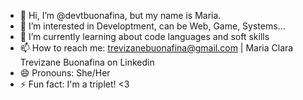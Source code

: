 - 👋 Hi, I’m @devtbuonafina, but my name is Maria.
- 👀 I’m interested in Developtment, can be Web, Game, Systems...
- 🌱 I’m currently learning about code languages and soft skills
- 📫 How to reach me: trevizanebuonafina@gmail.com | Maria Clara Trevizane Buonafina on Linkedin
- 😄 Pronouns: She/Her
- ⚡ Fun fact: I'm a triplet! <3
